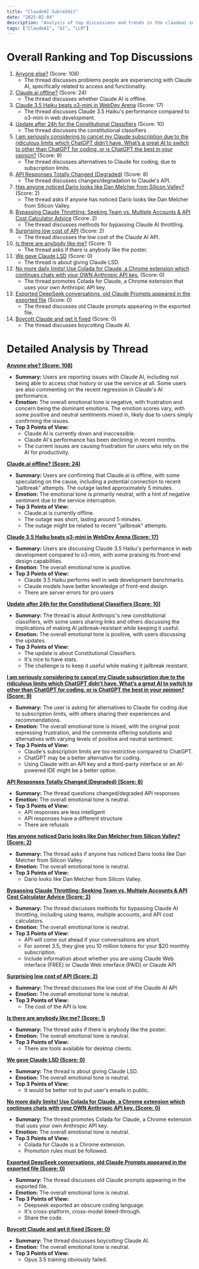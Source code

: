 ```yaml
---
title: "ClaudeAI Subreddit"
date: "2025-02-04"
description: "Analysis of top discussions and trends in the claudeai subreddit"
tags: ["ClaudeAI", "AI", "LLM"]
---
```


# Overall Ranking and Top Discussions
1.  [Anyone else?](https://i.redd.it/34co65nlu5he1.png) (Score: 108)
    * The thread discusses problems people are experiencing with Claude AI, specifically related to access and functionality.
2.  [Claude.ai offline?](https://www.reddit.com/r/ClaudeAI/comments/1ihnuvf/claudeai_offline/) (Score: 24)
    * The thread discusses whether Claude AI is offline.
3.  [Claude 3.5 Haiku beats o3-mini in WebDev Arena](https://i.redd.it/32jfqqosg6he1.png) (Score: 17)
    * The thread discusses Claude 3.5 Haiku's performance compared to o3-mini in web development.
4.  [Update after 24h for the Constitutional Classifiers](https://i.redd.it/3tbf3968e6he1.png) (Score: 10)
    * The thread discusses the constitutional classifiers
5.  [I am seriously considering to cancel my Claude subscription due to the ridiculous limits which ChatGPT didn’t have. What’s a great AI to switch to other than ChatGPT for coding, or is ChatGPT the best in your opinion?](https://www.reddit.com/r/ClaudeAI/comments/1ihnie7/i_am_seriously_considering_to_cancel_my_claude/) (Score: 9)
    * The thread discusses alternatives to Claude for coding, due to subscription limits.
6.  [API Responses Totally Changed (Degraded)](https://www.reddit.com/r/ClaudeAI/comments/1iholde/api_responses_totally_changed_degraded/) (Score: 8)
    * The thread discusses changes/degradation to Claude's API.
7.  [Has anyone noticed Dario looks like Dan Melcher from Silicon Valley?](https://i.redd.it/speoa1cth6he1.jpeg) (Score: 2)
    * The thread asks if anyone has noticed Dario looks like Dan Melcher from Silicon Valley.
8.  [Bypassing Claude Throttling: Seeking Team vs. Multiple Accounts & API Cost Calculator Advice](https://www.reddit.com/r/ClaudeAI/comments/1ihlxm9/bypassing_claude_throttling_seeking_team_vs/) (Score: 2)
    * The thread discusses methods for bypassing Claude AI throttling.
9.  [Surprising low cost of API](https://www.reddit.com/r/ClaudeAI/comments/1ihq3at/surprising_low_cost_of_api/) (Score: 2)
    * The thread discusses the low cost of the Claude AI API.
10. [Is there are anybody like me?](https://www.reddit.com/r/ClaudeAI/comments/1ihmrhn/is_there_are_anybody_like_me/) (Score: 1)
    * The thread asks if there is anybody like the poster.
11. [We gave Claude LSD](http://lsd.so) (Score: 0)
    * The thread is about giving Claude LSD.
12. [No more daily limits! Use Colada for Claude, a Chrome extension which continues chats with your OWN Anthropic API key.](https://www.reddit.com/r/ClaudeAI/comments/1ihn90r/no_more_daily_limits_use_colada_for_claude_a/) (Score: 0)
    * The thread promotes Colada for Claude, a Chrome extension that uses your own Anthropic API key.
13. [Exported DeepSeek conversations, old Claude Prompts appeared in the exported file](https://www.reddit.com/r/ClaudeAI/comments/1ihq343/exported_deepseek_conversations_old_claude/) (Score: 0)
    * The thread discusses old Claude prompts appearing in the exported file.
14. [Boycott Claude and get it fixed](https://www.reddit.com/r/ClaudeAI/comments/1ihr4tf/boycott_claude_and_get_it_fixed/) (Score: 0)
    * The thread discusses boycotting Claude AI.

# Detailed Analysis by Thread
**[Anyone else? (Score: 108)](https://i.redd.it/34co65nlu5he1.png)**
*   **Summary:** Users are reporting issues with Claude AI, including not being able to access chat history or use the service at all. Some users are also commenting on the recent regression in Claude's AI performance.
*   **Emotion:** The overall emotional tone is negative, with frustration and concern being the dominant emotions. The emotion scores vary, with some positive and neutral sentiments mixed in, likely due to users simply confirming the issues.
*   **Top 3 Points of View:**
    *   Claude AI is currently down and inaccessible.
    *   Claude AI's performance has been declining in recent months.
    *   The current issues are causing frustration for users who rely on the AI for productivity.

**[Claude.ai offline? (Score: 24)](https://www.reddit.com/r/ClaudeAI/comments/1ihnuvf/claudeai_offline/)**
*   **Summary:**  Users are confirming that Claude.ai is offline, with some speculating on the cause, including a potential connection to recent "jailbreak" attempts. The outage lasted approximately 5 minutes.
*   **Emotion:** The emotional tone is primarily neutral, with a hint of negative sentiment due to the service interruption.
*   **Top 3 Points of View:**
    *   Claude.ai is currently offline.
    *   The outage was short, lasting around 5 minutes.
    *   The outage might be related to recent "jailbreak" attempts.

**[Claude 3.5 Haiku beats o3-mini in WebDev Arena (Score: 17)](https://i.redd.it/32jfqqosg6he1.png)**
*   **Summary:**  Users are discussing Claude 3.5 Haiku's performance in web development compared to o3-mini, with some praising its front-end design capabilities.
*   **Emotion:** The overall emotional tone is positive.
*   **Top 3 Points of View:**
    *   Claude 3.5 Haiku performs well in web development benchmarks.
    *   Claude models have better knowledge of front-end design.
    *   There are server errors for pro users

**[Update after 24h for the Constitutional Classifiers (Score: 10)](https://i.redd.it/3tbf3968e6he1.png)**
*   **Summary:** The thread is about Anthropic's new constitutional classifiers, with some users sharing links and others discussing the implications of making AI jailbreak-resistant while keeping it useful.
*   **Emotion:** The overall emotional tone is positive, with users discussing the updates.
*   **Top 3 Points of View:**
    *   The update is about Constitutional Classifiers.
    *   It's nice to have stats.
    *   The challenge is to keep it useful while making it jailbreak resistant.

**[I am seriously considering to cancel my Claude subscription due to the ridiculous limits which ChatGPT didn’t have. What’s a great AI to switch to other than ChatGPT for coding, or is ChatGPT the best in your opinion? (Score: 9)](https://www.reddit.com/r/ClaudeAI/comments/1ihnie7/i_am_seriously_considering_to_cancel_my_claude/)**
*   **Summary:**  The user is asking for alternatives to Claude for coding due to subscription limits, with others sharing their experiences and recommendations.
*   **Emotion:** The overall emotional tone is mixed, with the original post expressing frustration, and the comments offering solutions and alternatives with varying levels of positive and neutral sentiment.
*   **Top 3 Points of View:**
    *   Claude's subscription limits are too restrictive compared to ChatGPT.
    *   ChatGPT may be a better alternative for coding.
    *   Using Claude with an API key and a third-party interface or an AI-powered IDE might be a better option.

**[API Responses Totally Changed (Degraded) (Score: 8)](https://www.reddit.com/r/ClaudeAI/comments/1iholde/api_responses_totally_changed_degraded/)**
*   **Summary:** The thread questions changed/degraded API responses
*   **Emotion:** The overall emotional tone is neutral.
*   **Top 3 Points of View:**
    *   API responses are less intelligent
    *   API responses have a different structure
    *   There are refusals

**[Has anyone noticed Dario looks like Dan Melcher from Silicon Valley? (Score: 2)](https://i.redd.it/speoa1cth6he1.jpeg)**
*   **Summary:** The thread asks if anyone has noticed Dario looks like Dan Melcher from Silicon Valley.
*   **Emotion:** The overall emotional tone is neutral.
*   **Top 3 Points of View:**
    *   Dario looks like Dan Melcher from Silicon Valley.

**[Bypassing Claude Throttling: Seeking Team vs. Multiple Accounts & API Cost Calculator Advice (Score: 2)](https://www.reddit.com/r/ClaudeAI/comments/1ihlxm9/bypassing_claude_throttling_seeking_team_vs/)**
*   **Summary:** The thread discusses methods for bypassing Claude AI throttling, including using teams, multiple accounts, and API cost calculators.
*   **Emotion:** The overall emotional tone is neutral.
*   **Top 3 Points of View:**
    *   API will come out ahead if your conversations are short.
    *   For sonnet 3.5, they give you 10 million tokens for your $20 monthly subscription.
    *   Include information about whether you are using Claude Web interface (FREE) or Claude Web interface (PAID) or Claude API

**[Surprising low cost of API (Score: 2)](https://www.reddit.com/r/ClaudeAI/comments/1ihq3at/surprising_low_cost_of_api/)**
*   **Summary:** The thread discusses the low cost of the Claude AI API.
*   **Emotion:** The overall emotional tone is neutral.
*   **Top 3 Points of View:**
    *   The cost of the API is low.

**[Is there are anybody like me? (Score: 1)](https://www.reddit.com/r/ClaudeAI/comments/1ihmrhn/is_there_are_anybody_like_me/)**
*   **Summary:** The thread asks if there is anybody like the poster.
*   **Emotion:** The overall emotional tone is neutral.
*   **Top 3 Points of View:**
    *   There are tools available for desktop clients.

**[We gave Claude LSD (Score: 0)](http://lsd.so)**
*   **Summary:** The thread is about giving Claude LSD.
*   **Emotion:** The overall emotional tone is neutral.
*   **Top 3 Points of View:**
    *   It would be better not to put user's emails in public.

**[No more daily limits! Use Colada for Claude, a Chrome extension which continues chats with your OWN Anthropic API key. (Score: 0)](https://www.reddit.com/r/ClaudeAI/comments/1ihn90r/no_more_daily_limits_use_colada_for_claude_a/)**
*   **Summary:** The thread promotes Colada for Claude, a Chrome extension that uses your own Anthropic API key.
*   **Emotion:** The overall emotional tone is neutral.
*   **Top 3 Points of View:**
    *   Colada for Claude is a Chrome extension.
    *   Promotion rules must be followed.

**[Exported DeepSeek conversations, old Claude Prompts appeared in the exported file (Score: 0)](https://www.reddit.com/r/ClaudeAI/comments/1ihq343/exported_deepseek_conversations_old_claude/)**
*   **Summary:** The thread discusses old Claude prompts appearing in the exported file.
*   **Emotion:** The overall emotional tone is neutral.
*   **Top 3 Points of View:**
    *   Deepseek exported an obscure coding language.
    *   It's cross-platform, cross-model bleed-through.
    *   Share the code.

**[Boycott Claude and get it fixed (Score: 0)](https://www.reddit.com/r/ClaudeAI/comments/1ihr4tf/boycott_claude_and_get_it_fixed/)**
*   **Summary:** The thread discusses boycotting Claude AI.
*   **Emotion:** The overall emotional tone is neutral.
*   **Top 3 Points of View:**
    *   Opus 3.5 training obviously failed.
